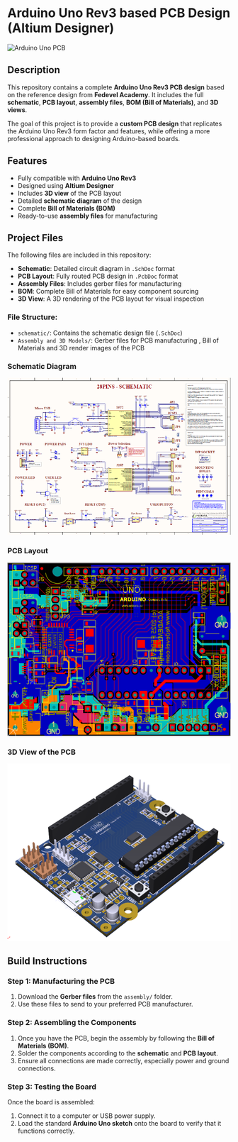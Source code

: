 # Arduino Uno Rev3 based PCB Design (Altium Designer)

![Arduino Uno PCB](images/pcb-preview.png)  <!-- Optional image of your PCB layout -->

## Description
This repository contains a complete **Arduino Uno Rev3 PCB design** based on the reference design from **Fedevel Academy**. It includes the full **schematic**, **PCB layout**, **assembly files**, **BOM (Bill of Materials)**, and **3D views**.

The goal of this project is to provide a **custom PCB design** that replicates the Arduino Uno Rev3 form factor and features, while offering a more professional approach to designing Arduino-based boards.

## Features
- Fully compatible with **Arduino Uno Rev3**
- Designed using **Altium Designer**
- Includes **3D view** of the PCB layout
- Detailed **schematic diagram** of the design
- Complete **Bill of Materials (BOM)**
- Ready-to-use **assembly files** for manufacturing

## Project Files
The following files are included in this repository:

- **Schematic**: Detailed circuit diagram in `.SchDoc` format
- **PCB Layout**: Fully routed PCB design in `.PcbDoc` format
- **Assembly Files**: Includes gerber files for manufacturing
- **BOM**: Complete Bill of Materials for easy component sourcing
- **3D View**: A 3D rendering of the PCB layout for visual inspection

### File Structure:
- `schematic/`: Contains the schematic design file (`.SchDoc`)
- `Assembly and 3D Models/`: Gerber files for PCB manufacturing , Bill of Materials and 3D render images of the PCB

### Schematic Diagram

![Schematic Preview](images/schematic-preview.png)  

### PCB Layout

![PCB Layout Preview](images/pcb-layout-preview.png)  <!-- Image of PCB layout preview -->

### 3D View of the PCB

![3D View Preview](images/3d-view-preview.png) 


## Build Instructions

### Step 1: Manufacturing the PCB
1. Download the **Gerber files** from the `assembly/` folder.
2. Use these files to send to your preferred PCB manufacturer.

### Step 2: Assembling the Components
1. Once you have the PCB, begin the assembly by following the **Bill of Materials (BOM)**.
2. Solder the components according to the **schematic** and **PCB layout**.
3. Ensure all connections are made correctly, especially power and ground connections.

### Step 3: Testing the Board
Once the board is assembled:
1. Connect it to a computer or USB power supply.
2. Load the standard **Arduino Uno sketch** onto the board to verify that it functions correctly.

